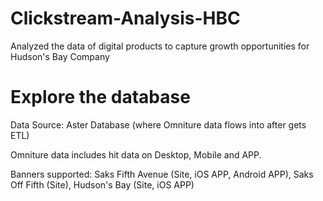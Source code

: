 # Clickstream-Analysis-HBC
Analyzed the data of digital products to capture growth opportunities for Hudson's Bay Company

# Explore the database
Data Source: Aster Database (where Omniture data flows into after gets ETL)

Omniture data includes hit data on Desktop, Mobile and APP.

Banners supported: Saks Fifth Avenue (Site, iOS APP, Android APP), Saks Off Fifth (Site), Hudson's Bay (Site, iOS APP)
